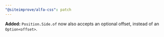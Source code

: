 ```yaml
---
"@siteimprove/alfa-css": patch
---
```


**Added:** `Position.Side.of` now also accepts an optional offset, instead of an `Option<offset>`.
